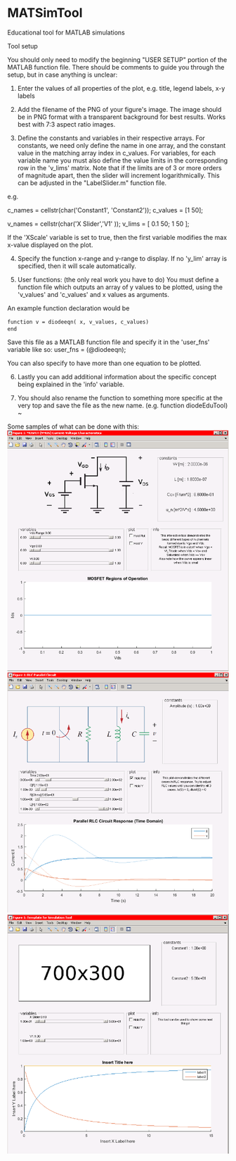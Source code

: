# MATSimTool
Educational tool for MATLAB simulations

Tool setup

You should only need to modify the beginning "USER SETUP" portion of the MATLAB function file.
There should be comments to guide you through the setup, but in case anything is unclear:

1. Enter the values of all properties of the plot, e.g. title, legend labels, x-y labels

2. Add the filename of the PNG of your figure's image. The image should be in PNG format with a transparent background
for best results. Works best with 7:3 aspect ratio images.

3. Define the constants and variables in their respective arrays. For constants, we need only define the name in one array, and the constant value
in the matching array index in c_values. For variables, for each variable name you must also define the value limits in the corresponding row in the 'v_lims' matrix. 
Note that if the limits are of 3 or more orders of magnitude apart, then the slider will increment logarithmically. This can be adjusted in the "LabelSlider.m" function file.

e.g. 

c_names = cellstr(char('Constant1', 'Constant2'));
c_values = [1 50];

v_names = cellstr(char('X Slider','V1' )); 
v_lims = [ 0.1 50; 1 50  ];  



If the 'XScale' variable is set to true, then the first variable modifies the max x-value displayed on the plot.

4. Specify the function x-range and y-range to display. If no 'y_lim' array is specified, then it will scale automatically.

5. User functions: (the only real work you have to do) 
You must define a function file which outputs an array of y values to be plotted, using the 'v_values' and 'c_values' and x values as arguments.

An example function declaration would be  

    function v = diodeeqn( x, v_values, c_values)
    end 

Save this file as a MATLAB function file and specify it in the 'user_fns' variable like so: 
    user_fns = (@diodeeqn);

You can also specify to have more than one equation to be plotted.

6. Lastly you can add additional information about the specific concept being explained in the 'info' variable.

7. You should also rename the function to something more specific at the very top and save the file as the new name. (e.g. function diodeEduTool) 
~                                           

Some samples of what can be done with this:
![alt NMOS](https://github.com/montagao/MATSimTool/blob/master/NMOSSS.png)
![alt RLC](https://github.com/montagao/MATSimTool/blob/master/RLCSS.png)
![alt template](https://github.com/montagao/MATSimTool/blob/master/templateSS.png)
